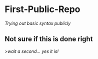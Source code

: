 # First-Public-Repo
*Trying out basic syntax publicly*
## Not sure if this is done right
*>wait a second... yes it is!*



